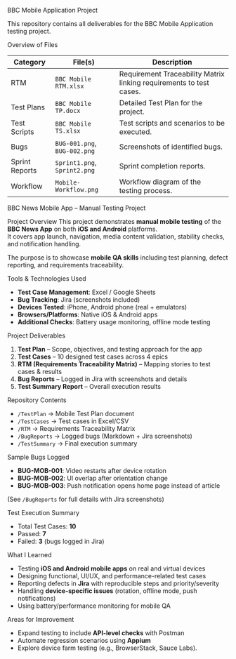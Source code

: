  BBC Mobile Application Project

This repository contains all deliverables for the BBC Mobile Application testing project.

 Overview of Files

| Category       | File(s) | Description |
|----------------|---------|-------------|
| RTM            | `BBC Mobile RTM.xlsx` | Requirement Traceability Matrix linking requirements to test cases. |
| Test Plans     | `BBC Mobile TP.docx` | Detailed Test Plan for the project. |
| Test Scripts   | `BBC Mobile TS.xlsx` | Test scripts and scenarios to be executed. |
| Bugs           | `BUG-001.png`, `BUG-002.png` | Screenshots of identified bugs. |
| Sprint Reports | `Sprint1.png`, `Sprint2.png` | Sprint completion reports. |
| Workflow       | `Mobile-Workflow.png` | Workflow diagram of the testing process. |


BBC News Mobile App – Manual Testing Project

 Project Overview
This project demonstrates **manual mobile testing** of the **BBC News App** on both **iOS and Android** platforms.  
It covers app launch, navigation, media content validation, stability checks, and notification handling.  

The purpose is to showcase **mobile QA skills** including test planning, defect reporting, and requirements traceability.



 Tools & Technologies Used
- **Test Case Management**: Excel / Google Sheets  
- **Bug Tracking**: Jira (screenshots included)  
- **Devices Tested**: iPhone, Android phone (real + emulators)  
- **Browsers/Platforms**: Native iOS & Android apps  
- **Additional Checks**: Battery usage monitoring, offline mode testing  



Project Deliverables
1. **Test Plan** – Scope, objectives, and testing approach for the app  
2. **Test Cases** – 10 designed test cases across 4 epics  
3. **RTM (Requirements Traceability Matrix)** – Mapping stories to test cases & results  
4. **Bug Reports** – Logged in Jira with screenshots and details  
5. **Test Summary Report** – Overall execution results  



 Repository Contents
- `/TestPlan` → Mobile Test Plan document  
- `/TestCases` → Test cases in Excel/CSV  
- `/RTM` → Requirements Traceability Matrix  
- `/BugReports` → Logged bugs (Markdown + Jira screenshots)  
- `/TestSummary` → Final execution summary  



 Sample Bugs Logged
- **BUG-MOB-001**: Video restarts after device rotation  
- **BUG-MOB-002**: UI overlap after orientation change  
- **BUG-MOB-003**: Push notification opens home page instead of article  

(See `/BugReports` for full details with Jira screenshots)



Test Execution Summary
- Total Test Cases: **10**  
- Passed: **7**  
- Failed: **3** (bugs logged in Jira)  



 What I Learned
- Testing **iOS and Android mobile apps** on real and virtual devices  
- Designing functional, UI/UX, and performance-related test cases  
- Reporting defects in **Jira** with reproducible steps and priority/severity  
- Handling **device-specific issues** (rotation, offline mode, push notifications)  
- Using battery/performance monitoring for mobile QA  



 Areas for Improvement
- Expand testing to include **API-level checks** with Postman  
- Automate regression scenarios using **Appium**  
- Explore device farm testing (e.g., BrowserStack, Sauce Labs).
